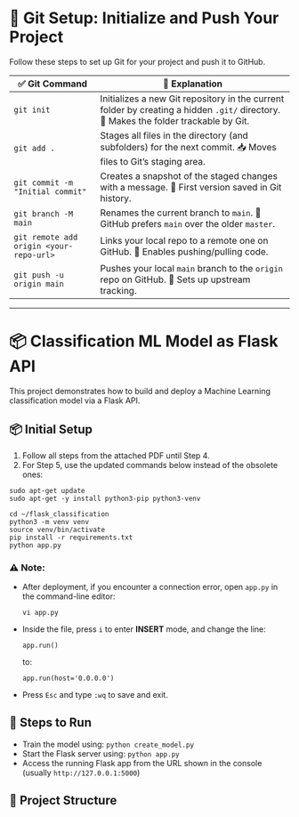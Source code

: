 <h1>🚀 Git Setup: Initialize and Push Your Project</h1>

<p>Follow these steps to set up Git for your project and push it to GitHub.</p>

<table>
  <thead>
    <tr>
      <th>✅ Git Command</th>
      <th>📘 Explanation</th>
    </tr>
  </thead>
  <tbody>
    <tr>
      <td><code>git init</code></td>
      <td>Initializes a new Git repository in the current folder by creating a hidden <code>.git/</code> directory. 🔧 Makes the folder trackable by Git.</td>
    </tr>
    <tr>
      <td><code>git add .</code></td>
      <td>Stages all files in the directory (and subfolders) for the next commit. 📥 Moves files to Git’s staging area.</td>
    </tr>
    <tr>
      <td><code>git commit -m "Initial commit"</code></td>
      <td>Creates a snapshot of the staged changes with a message. 💾 First version saved in Git history.</td>
    </tr>
    <tr>
      <td><code>git branch -M main</code></td>
      <td>Renames the current branch to <code>main</code>. 🌿 GitHub prefers <code>main</code> over the older <code>master</code>.</td>
    </tr>
    <tr>
      <td><code>git remote add origin &lt;your-repo-url&gt;</code></td>
      <td>Links your local repo to a remote one on GitHub. 🔗 Enables pushing/pulling code.</td>
    </tr>
    <tr>
      <td><code>git push -u origin main</code></td>
      <td>Pushes your local <code>main</code> branch to the <code>origin</code> repo on GitHub. 🚀 Sets up upstream tracking.</td>
    </tr>
  </tbody>
</table>

<hr>

<h1>📦 Classification ML Model as Flask API</h1>

<p>This project demonstrates how to build and deploy a Machine Learning classification model via a Flask API.</p>

<h2>📦 Initial Setup</h2>
<ol>
  <li>Follow all steps from the attached PDF until Step 4.</li>
  <li>For Step 5, use the updated commands below instead of the obsolete ones:</li>
</ol>

<pre><code>sudo apt-get update
sudo apt-get -y install python3-pip python3-venv

cd ~/flask_classification
python3 -m venv venv
source venv/bin/activate
pip install -r requirements.txt
python app.py
</code></pre>

<h3>⚠️ Note:</h3>
<ul>
  <li>
    After deployment, if you encounter a connection error, open <code>app.py</code> in the command-line editor:
    <pre><code>vi app.py</code></pre>
  </li>
  <li>
    Inside the file, press <code>i</code> to enter <strong>INSERT</strong> mode, and change the line:
    <pre><code>app.run()</code></pre>
    to:
    <pre><code>app.run(host='0.0.0.0')</code></pre>
  </li>
  <li>
    Press <code>Esc</code> and type <code>:wq</code> to save and exit.
  </li>
</ul>

<h2>🔧 Steps to Run</h2>
<ul>
  <li>Train the model using: <code>python create_model.py</code></li>
  <li>Start the Flask server using: <code>python app.py</code></li>
  <li>Access the running Flask app from the URL shown in the console (usually <code>http://127.0.0.1:5000</code>)</li>
</ul>


<h2>📁 Project Structure</h2>

